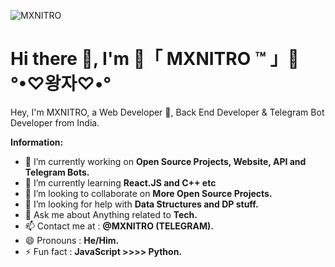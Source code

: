 ![MXNITRO](https://telegra.ph//file/e17fa7c8bcf633df71f2f.jpg)
# Hi there 👋, I'm 💜「 MXNITRO ™ 」💜 °•♡왕자♡•°

Hey, I'm MXNITRO, a Web Developer 🚀, Back End Developer & Telegram Bot Developer from India.

 **Information:**

- 🔭 I’m currently working on  **Open Source Projects, Website, API and Telegram Bots.**
- 🌱 I’m currently learning  **React.JS and C++ etc**
- 👯 I’m looking to collaborate on **More Open Source Projects.**
- 🤔 I’m looking for help with  **Data Structures and DP stuff.**
- 💬 Ask me about  Anything related to **Tech.**
- 📫 Contact me at :  **@MXNITRO (TELEGRAM).**
- 😄 Pronouns :  **He/Him.**
- ⚡ Fun fact : **JavaScript >>>> Python.**

